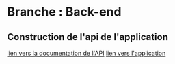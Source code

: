# Branche : Back-end
## Construction de l'api de l'application
<a href="https://api-isen-g1-46331383ef49.herokuapp.com/docs">lien vers la documentation de l'API</a>
<a href="https://my-credit-g7xraeyumygdlnn6ch9zu2.streamlit.app/">lien vers l'application</a>